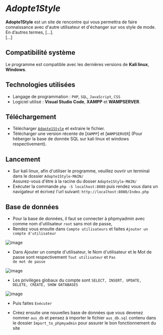 # ***Adopte1Style***

**Adopte1Style** est un site de rencontre qui vous permettra de faire connaissance avec d'autre utilisateur et d'échanger sur vos style de mode. </br>
En d’autres termes, [...]. </br> [...] 
## Compatibilité système

Le programme est compatible avec les dernières versions de **Kali linux**, **Windows**.

## Technologies utilisées

* Langage de programmation : <code>PHP</code>, <code>SQL</code>, <code>JavaScript</code>,  <code>CSS</code>
* Logiciel utilisé : **Visual Studio Code**, **XAMPP** et **WAMPSERVER**.

## Téléchargement
* Télécharger [<code>Adopte1Style</code>]([https://github.com/ElyasMens/Projet/archive/refs/heads/main.zip](https://github.com/ElyasMens/Adopte1Style.git)) et extraire le fichier.
* Télécharger une version récente de [<code>XAMPP</code>] et [<code>WAMPSERVER</code>]  (Pour héberger la base de donnée SQL sur kali linux et windows respectivement).

## Lancement
* Sur kali linux, afin d'utiliser le programme, veuillez ouvrir un terminal dans le dossier <code>Adopte1Style-MAIN/</code> </br> Assurez-vous d'être à la racine du dosser <code>Adopte1Style-MAIN/</code></br>
* Exécuter la commande <code>php -S localhost:8080</code> puis rendez vous dans un navigateur et écrivez l'url suivant: <code>http://localhost:8080/Index.php</code> </br>

## Base de données
* Pour la base de données, il faut se connecter à phpmyadmin avec comme nom d'utilisateur <code>root</code> sans mot de passe,
* Rendez vous ensuite dans <code>Compte utilisateurs</code> et faites <code>Ajouter un compte d'utilisateur</code>

![image](https://github.com/ElyasMens/Adopte1Style-SQL-Version-/assets/133586599/2551b0d2-c138-45c6-ac72-a04dcdcee849)

* Dans Ajouter un compte d'utilisateur, le Nom d'utilisateur et le Mot de passe sont respectivement <code>Tout utilisateur</code> et <code>Pas de mot de passe</code>

![image](https://github.com/ElyasMens/Adopte1Style-SQL-Version-/assets/133586599/3f66d99c-cbb0-4235-99ef-57d5a2e439e0)

* Les privilèges globaux du compte sont <code>SELECT, INSERT, UPDATE, DELETE, CREATE, SHOW DATABASES</code>

![image](https://github.com/ElyasMens/Adopte1Style-SQL-Version-/assets/133586599/ffa9ab54-0d5b-437e-9002-baea817d39b7)

* Puis faites <code>Exécuter</code>

* Créez ensuite une nouvelles base de données que vous devenez nommer <code>aus_db</code> et pensez à importer le fichier <code>aus_db.sql</code> contenu dans le dossier <code>Import_to_phpmyadmin</code> pour assurer le bon fonctionnement du site


